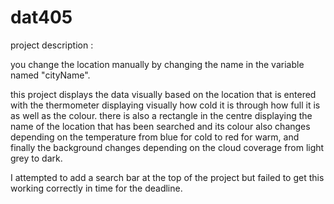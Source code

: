 # dat405

project description :

you change the location manually by changing the name in the variable named "cityName".

this project displays the data visually based on the location that is entered with the thermometer displaying visually how cold it is through how full it is as well as the colour. there is also a rectangle in the centre displaying the name of the location that has been searched and its colour also changes depending on the temperature from blue for cold to red for warm, and finally the background changes depending on the cloud coverage from light grey to dark.

I attempted to add a search bar at the top of the project but failed to get this working correctly in time for the deadline.
